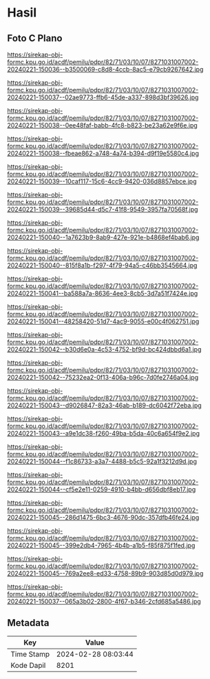 # Hasil

## Foto C Plano

https://sirekap-obj-formc.kpu.go.id/acdf/pemilu/pdpr/82/71/03/10/07/8271031007002-20240221-150036--b3500069-c8d8-4ccb-8ac5-e79cb9267642.jpg

https://sirekap-obj-formc.kpu.go.id/acdf/pemilu/pdpr/82/71/03/10/07/8271031007002-20240221-150037--02ae9773-ffb6-45de-a337-898d3bf39626.jpg

https://sirekap-obj-formc.kpu.go.id/acdf/pemilu/pdpr/82/71/03/10/07/8271031007002-20240221-150038--0ee48faf-babb-4fc8-b823-be23a62e9f6e.jpg

https://sirekap-obj-formc.kpu.go.id/acdf/pemilu/pdpr/82/71/03/10/07/8271031007002-20240221-150038--fbeae862-a748-4a74-b394-d9f19e5580c4.jpg

https://sirekap-obj-formc.kpu.go.id/acdf/pemilu/pdpr/82/71/03/10/07/8271031007002-20240221-150039--10caf117-15c6-4cc9-9420-036d8857ebce.jpg

https://sirekap-obj-formc.kpu.go.id/acdf/pemilu/pdpr/82/71/03/10/07/8271031007002-20240221-150039--39685d44-d5c7-41f8-9549-3957fa70568f.jpg

https://sirekap-obj-formc.kpu.go.id/acdf/pemilu/pdpr/82/71/03/10/07/8271031007002-20240221-150040--1a7623b9-8ab9-427e-921e-b4868ef4bab6.jpg

https://sirekap-obj-formc.kpu.go.id/acdf/pemilu/pdpr/82/71/03/10/07/8271031007002-20240221-150040--815f8a1b-f297-4f79-94a5-c46bb3545664.jpg

https://sirekap-obj-formc.kpu.go.id/acdf/pemilu/pdpr/82/71/03/10/07/8271031007002-20240221-150041--ba588a7a-8636-4ee3-8cb5-3d7a51f7424e.jpg

https://sirekap-obj-formc.kpu.go.id/acdf/pemilu/pdpr/82/71/03/10/07/8271031007002-20240221-150041--48258420-51d7-4ac9-9055-e00c4f062751.jpg

https://sirekap-obj-formc.kpu.go.id/acdf/pemilu/pdpr/82/71/03/10/07/8271031007002-20240221-150042--b30d6e0a-4c53-4752-bf9d-bc424dbbd6a1.jpg

https://sirekap-obj-formc.kpu.go.id/acdf/pemilu/pdpr/82/71/03/10/07/8271031007002-20240221-150042--75232ea2-0f13-406a-b96c-7d0fe2746a04.jpg

https://sirekap-obj-formc.kpu.go.id/acdf/pemilu/pdpr/82/71/03/10/07/8271031007002-20240221-150043--d9026847-82a3-46ab-b189-dc6042f72eba.jpg

https://sirekap-obj-formc.kpu.go.id/acdf/pemilu/pdpr/82/71/03/10/07/8271031007002-20240221-150043--a9e1dc38-f260-49ba-b5da-40c6a654f9e2.jpg

https://sirekap-obj-formc.kpu.go.id/acdf/pemilu/pdpr/82/71/03/10/07/8271031007002-20240221-150044--f1c86733-a3a7-4488-b5c5-92a1f3212d9d.jpg

https://sirekap-obj-formc.kpu.go.id/acdf/pemilu/pdpr/82/71/03/10/07/8271031007002-20240221-150044--cf5e2e11-0259-4910-b4bb-d656dbf8eb17.jpg

https://sirekap-obj-formc.kpu.go.id/acdf/pemilu/pdpr/82/71/03/10/07/8271031007002-20240221-150045--286d1475-6bc3-4676-90dc-357dfb46fe24.jpg

https://sirekap-obj-formc.kpu.go.id/acdf/pemilu/pdpr/82/71/03/10/07/8271031007002-20240221-150045--399e2db4-7965-4b4b-a1b5-f85f875f1fed.jpg

https://sirekap-obj-formc.kpu.go.id/acdf/pemilu/pdpr/82/71/03/10/07/8271031007002-20240221-150045--769a2ee8-ed33-4758-89b9-903d85d0d979.jpg

https://sirekap-obj-formc.kpu.go.id/acdf/pemilu/pdpr/82/71/03/10/07/8271031007002-20240221-150037--065a3b02-2800-4f67-b346-2cfd685a5486.jpg


## Metadata

| Key        | Value               |
| ---------- | ------------------- |
| Time Stamp | 2024-02-28 08:03:44 |
| Kode Dapil | 8201                |



